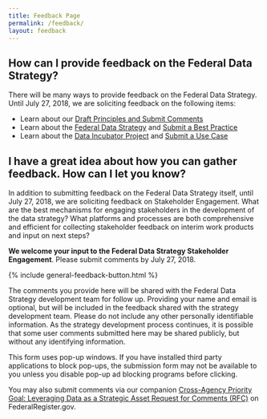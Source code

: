 ```yaml
---
title: Feedback Page
permalink: /feedback/
layout: feedback
---
```


## How can I provide feedback on the Federal Data Strategy?

There will be many ways to provide feedback on the Federal Data Strategy. Until July 27, 2018, we are soliciting feedback on the following items:

* Learn about our [Draft Principles and Submit Comments](/strategy/#draft-federal-data-strategy-principles)
* Learn about the [Federal Data Strategy](/strategy) and [Submit a Best Practice](/strategy/#how-can-i-submit-comments-on-best-practices)
* Learn about the [Data Incubator Project](/incubator/) and [Submit a Use Case](/incubator/#how-can-i-submit-a-use-case)

## I have a great idea about how you can gather feedback. How can I let you know?

In addition to submitting feedback on the Federal Data Strategy itself, until July 27, 2018, we are soliciting feedback on Stakeholder Engagement. What are the best mechanisms for engaging stakeholders in the development of the data strategy? What platforms and processes are both comprehensive and efficient for collecting stakeholder feedback on interim work products and input on next steps?

**We welcome your input to the Federal Data Strategy Stakeholder Engagement**. Please submit comments by July 27, 2018.

{% include general-feedback-button.html %}

The comments you provide here will be shared with the Federal Data Strategy development team for follow up. Providing your name and email is optional, but will be included in the feedback shared with the strategy development team. Please do not include any other personally identifiable information. As the strategy development process continues, it is possible that some user comments submitted here may be shared publicly, but without any identifying information.

This form uses pop-up windows. If you have installed third party applications to block pop-ups, the submission form may not be available to you unless you disable pop-up ad blocking programs before clicking.

You may also submit comments via our companion [Cross-Agency Priority Goal: Leveraging Data as a Strategic Asset Request for Comments (RFC)](https://www.federalregister.gov/documents/2018/06/27/2018-13768/cross-agency-priority-goal-leveraging-data-as-strategic-asset) on FederalRegister.gov.
